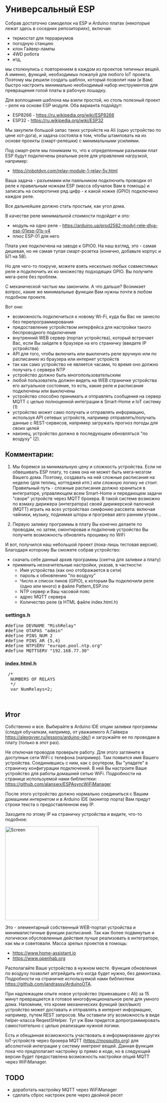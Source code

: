 # Универсальный ESP



Собрав достаточно самоделок на ESP и Arduino платах (некоторые лежат здесь в соседних репозиториях), включая:

- термостат для террариумов
- погодную станцию
- клон Гайвер-лампы
- 4WD робота 
- итд,

мы столкнулись с повторением в каждом из проектов типичных вещей. А именно, функций, необходимых пожалуй для любого IoT проекта. Поэтому мы решили создать шаблон, который позволит нам (и Вам) быстро настроить минимально необходимый набор инструментов для превращения голой платы в рабочую лошадку.

Для воплощения  шаблона мы взяли простой, но столь полезный проект - реле на основе ESP модуля. Оба варианта подойдут:

- ESP8266 - https://ru.wikipedia.org/wiki/ESP8266
- ESP32 - https://ru.wikipedia.org/wiki/ESP32

Мы закупили большой запас таких устройств на Ali (одно устройство по цене хот-дога), и задача состояла в том, чтобы штамповать на их основе проекты (смарт-релешки) с минимальными усилиями.

Под смарт-реле мы понимаем то, что к определенным разъемам плат ESP будут подключены реальные реле для управления нагрузкой, например:

- https://robotdyn.com/relay-module-1-relay-5v.html

Ваша задача - разъемами или паяльником подключить проводки от реле к правильным ножкам ESP (масса обучалок Вам в помощь) и записать на склеротичке ряд цифр - к какой ножке (GPIO) подключено каждое реле.

Все дальнейшее должно стать простым, как угол дома.

В качестве реле минимальной стоимости подойдет и это:

- модуль на одно реле - https://arduino.ua/prod2582-modyl-rele-dlya-esp-01esp-01s-v4
- плюс ESP-01 для него

Плата уже подключена на заводе к GPIO0. На наш взгляд, это - самая дешевая, но не самая тупая смарт-розетка (конечно, добавьте корпус и БП на 5В).

Но для чего-то покруче, можете взять несколько любых совместимых реле и подключить их ко множеству подходящих GPIO. Вы получите мега-реле без проблем.


С механической частью мы закончили. А что дальше?
Возникает вопрос, какие же минимальные функции Вам нужны почти в любом подобном проекте.

Вот они:

- возможность подключиться к новому Wi-Fi, куда бы Вас не занесло без перепрограммирования
- предоставление устройством интерфейса для настройки такого беспроводного подключения
- внутренний WEB сервер (портал устройства), который встречает Вас, если Вы зайдете в браузере на его страничку (введете IP устройства) 
- API для того, чтобы включить или выключить реле вручную или по расписанию из браузера или интернет устройств
- так как само устройство не является часами, то время оно должно получать с сервера NTP
- устройство должно быть многопользовательским
- любой пользователь должен видеть на WEB страничке устройства его актуальное состояние, то есть, какие реле и расписания подключены или выключены
- устройство способно принимать и отправлять сообщения на сервер MQTT с целью полноценной интеграции в Smart-Home и IoT систему (1)
- устройство может само получать и отправлять информацию, используя API сетевых устройств, например отправлять/получать данные с REST-сервисов, например загружать прогноз погоды для своих целей
- наконец, устройство должно в последующем обновляться "по воздуху" (2).


## Комментарии:
1. Мы боремся за минимальную цену и сложность устройства. Если не обвешивать ESP плату, то сама она не может быть мега-мозгом Вашего дома. Поэтому, создавать на ней сложные расписания на неделю (для теплиц, коттеджей итп.) или сложную логику не стоит. Правильный путь - сложные расписания должно храниться в интеграторе, управляющем всем Smart-Home и передающем задачи "своре" устройств через MQTT брокера. В такой системе возможно по взмаху дирижера (интегратора) своей дирижерской палочкой (MQTT) играть на всех устройствах симфонию рассвета: включая чайники, музыку, поднимая шторы и прогревая авто ранним утром...

2. Первую заливку программы в плату Вы конечно делаете по проводам, но затем, смонтировав и подключив устройство Вы получите возможность обновлять прошивку по WiFi


И вот, получился наш небольшой проект (пока-лишь тестовая версия). Благодаря которому Вы сможете собрав устройство:

- скачать себе данный архив программы (скетча для заливки а плату)
- применить незначительные настройки, указав, в частности:
   - Имя устройства (как оно отображается в сети)
   - пароль к обновлению "по воздуху"
   - Число и список пинов (GPIO), к которым Вы подключили реле (одно или много) в файле Pattern_ESP.ino
  - NTP сервер и Ваш часовой пояс
  - адрес MQTT сервера
  - Количество реле (в HTML файле index.html.h)

### settings.h
<pre>
#define DEVNAME "MishRelay"
#define OTAPAS "admin"
#define PINS_NUM 2
#define PINS_AR {5,4}
#define NTPSERV "europe.pool.ntp.org"
#define MQTTSERV "192.168.77.30"
</pre>

### index.html.h
<pre>
 /*
  NUMBERS OF RELAYS
  */
  var NumRelays=2;
</pre>
<br/>

## Итог

Собственно и все. Выбирайте в Arduino IDE опции заливки программы (следуя обучалкам, например, от уважаемого А.Гайвера https://alexgyver.ru/lessons/arduino-ide/) и загружайте ее по проводам в плату (только в этот раз). 

Не отключая проводов проверьте работу. Для этого загляните в доступные сети WiFi с телефона (например). Там появится имя Вашего устройства. Соединившись с ним, как с роутером, Вы "упадете" в страничку конфигурации подключений. В ней Вы настроите Ваше устройство для работы домашней сетью WiFi. Подробности на странице используемой нами библиотеки: https://github.com/alanswx/ESPAsyncWiFiManager
 

После этого устройство должно нормально соединиться с Вашим домашним интернетом и в Arduino IDE (монитор порта) Вам придут строки текста о предоставленном ему IP.

Заходите по этому IP на страничку устройства и видите, что-то подобное:

<p align="left">
  <img src="assets/home.PNG" width="300" title="Screen">
</p>

Это - элементарный собственный WEB-портал устройства и минималистичные функции расписаний. Так как более подвинутые и логически обусловленные действия лучше реализовать в интеграторе, как мы и советовали. Масса зрелых проектов в помощь:

- https://www.home-assistant.io
- https://www.openhab.org 

Располагайте Ваше устройство в нужном месте. Функция обновления по воздуху позволит апгрейдить его когда будет нужно, без демонтажа. Подробности на страничке используемой нами библиотеки https://github.com/jandrassy/ArduinoOTA.

При надлежащем опыте новое устройство (приехавшее с Ali) за 15 минут превращается в готовое многофункциональное реле для умного дома. Напомним, что кроме механических функций (вкл/выкл) устройство может доставать и отправлять в интернет информацию, например, путем REST запросов. Мы оставили эту возможность в виде helper-класса ReqestSHelper. Тут уж Вам придется допрограммировать самостоятельно с целью реализации нужной логики. 

Есть и обещанная возможность участвовать в информировании других IoT-устройств через брокера MQTT (https://mosquitto.org) для абсолютной интеграции у систему инетрент вещей. Данная функция пока что предполагает настройку ip прямо в коде, но в следующей версии будет предоставлена возможность настройки опций MQTT через WiFiManager.

## TODO
- доработать настройку MQTT через WiFiManager
- сделать сброс настроек реле через двойной ресет





